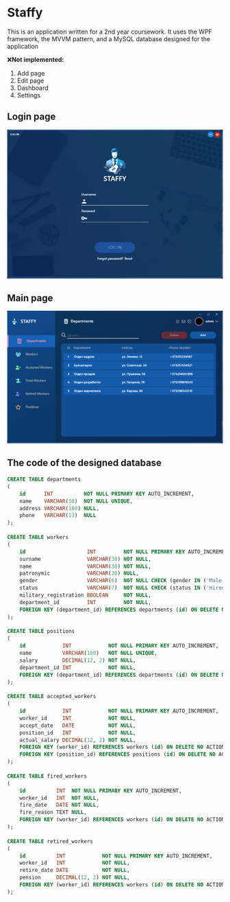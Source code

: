 # **Staffy**
This is an application written for a 2nd year coursework. It uses the WPF framework, the MVVM pattern, and a MySQL database designed for the application

:x:**Not implemented:**
1. Add page
2. Edit page
3. Dashboard
4. Settings

## Login page
![](https://github.com/DooNeGo/Staffy/blob/master/AppImages/LoginView.png)

## Main page
![](https://github.com/DooNeGo/Staffy/blob/master/AppImages/MainView.png)

## The code of the designed database
```SQL
CREATE TABLE departments
(
    id      INT          NOT NULL PRIMARY KEY AUTO_INCREMENT,
    name    VARCHAR(30)  NOT NULL UNIQUE,
    address VARCHAR(100) NULL,
    phone   VARCHAR(13)  NULL
);

CREATE TABLE workers
(
    id                    INT         NOT NULL PRIMARY KEY AUTO_INCREMENT,
    surname               VARCHAR(30) NOT NULL,
    name                  VARCHAR(30) NOT NULL,
    patronymic            VARCHAR(30) NULL,
    gender                VARCHAR(6)  NOT NULL CHECK (gender IN ('Male', 'Female')),
    status                VARCHAR(7)  NOT NULL CHECK (status IN ('Hired', 'Fired', 'Retired')),
    military_registration BOOLEAN     NOT NULL,
    department_id         INT         NOT NULL,
    FOREIGN KEY (department_id) REFERENCES departments (id) ON DELETE NO ACTION
);

CREATE TABLE positions
(
    id            INT            NOT NULL PRIMARY KEY AUTO_INCREMENT,
    name          VARCHAR(100)   NOT NULL UNIQUE,
    salary        DECIMAL(12, 2) NOT NULL,
    department_id INT            NOT NULL,
    FOREIGN KEY (department_id) REFERENCES departments (id) ON DELETE NO ACTION
);

CREATE TABLE accepted_workers
(
    id            INT            NOT NULL PRIMARY KEY AUTO_INCREMENT,
    worker_id     INT            NOT NULL,
    accept_date   DATE           NOT NULL,
    position_id   INT            NOT NULL,
    actual_salary DECIMAL(12, 2) NOT NULL,
    FOREIGN KEY (worker_id) REFERENCES workers (id) ON DELETE NO ACTION,
    FOREIGN KEY (position_id) REFERENCES positions (id) ON DELETE NO ACTION
);

CREATE TABLE fired_workers
(
    id          INT  NOT NULL PRIMARY KEY AUTO_INCREMENT,
    worker_id   INT  NOT NULL,
    fire_date   DATE NOT NULL,
    fire_reason TEXT NULL,
    FOREIGN KEY (worker_id) REFERENCES workers (id) ON DELETE NO ACTION
);

CREATE TABLE retired_workers
(
    id          INT            NOT NULL PRIMARY KEY AUTO_INCREMENT,
    worker_id   INT            NOT NULL,
    retire_date DATE           NOT NULL,
    pension     DECIMAL(12, 2) NOT NULL,
    FOREIGN KEY (worker_id) REFERENCES workers (id) ON DELETE NO ACTION
);
```
